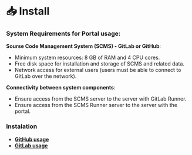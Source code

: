 # 📥 Install

### System Requirements for Portal usage:

**Sourse Code Management System (SCMS) - GitLab or GitHub**:

* Minimum system resources: 8 GB of RAM and 4 CPU cores. &#x20;
* Free disk space for installation and storage of SCMS and related data.&#x20;
* Network access for external users (users must be able to connect to GitLab over the network).

**Connectivity between system components**:

* Ensure access from the SCMS server to the server with GitLab Runner.&#x20;
* Ensure access from the SCMS Runner server to the server with the portal.

### Instalation

* [**GitHub usage**](github-ci.md)
* [**GitLab usage**](gitlab-ci.md)
